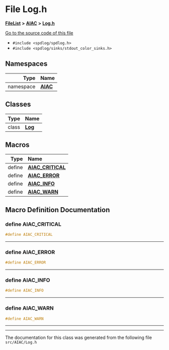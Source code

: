 

# File Log.h



[**FileList**](files.md) **>** [**AIAC**](dir_21da83368f7816722f2b707a7b03c84f.md) **>** [**Log.h**](Log_8h.md)

[Go to the source code of this file](Log_8h_source.md)



* `#include <spdlog/spdlog.h>`
* `#include <spdlog/sinks/stdout_color_sinks.h>`













## Namespaces

| Type | Name |
| ---: | :--- |
| namespace | [**AIAC**](namespaceAIAC.md) <br> |


## Classes

| Type | Name |
| ---: | :--- |
| class | [**Log**](classAIAC_1_1Log.md) <br> |

















































## Macros

| Type | Name |
| ---: | :--- |
| define  | [**AIAC\_CRITICAL**](Log_8h.md#define-aiac_critical)  <br> |
| define  | [**AIAC\_ERROR**](Log_8h.md#define-aiac_error)  <br> |
| define  | [**AIAC\_INFO**](Log_8h.md#define-aiac_info)  <br> |
| define  | [**AIAC\_WARN**](Log_8h.md#define-aiac_warn)  <br> |

## Macro Definition Documentation





### define AIAC\_CRITICAL 

```C++
#define AIAC_CRITICAL 
```




<hr>



### define AIAC\_ERROR 

```C++
#define AIAC_ERROR 
```




<hr>



### define AIAC\_INFO 

```C++
#define AIAC_INFO 
```




<hr>



### define AIAC\_WARN 

```C++
#define AIAC_WARN 
```




<hr>

------------------------------
The documentation for this class was generated from the following file `src/AIAC/Log.h`

